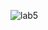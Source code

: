![lab5](https://user-images.githubusercontent.com/92845959/213544529-ba74ad3f-00d7-4f8f-b656-1b7612a5bbea.png)
